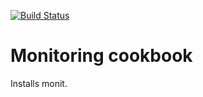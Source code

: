 [![Build Status](https://travis-ci.org/metastudio/chef-rails-monitoring.png?branch=master)](https://travis-ci.org/metastudio/chef-rails-monitoring)

# Monitoring cookbook

Installs monit.
